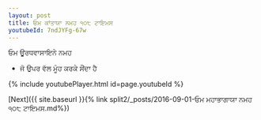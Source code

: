 ```yaml
---
layout: post
title: ਓਮ ਕਾਂਤਾਯਾ ਨਮਹ ੧੦੮ ਟਾਇਮਸ
youtubeId: 7ndJYFg-67w
---
```

 
 
 ਓਮ ਊਰਧਵਾਸਾਇਨੇ ਨਮਹ  
 
 -  ਜੋ ਉਪਰ ਵੱਲ ਮੂੰਹ ਕਰਕੇ ਸੌਂਦਾ ਹੈ 
 
  
 
  
 
 
 
 
 
 


{% include youtubePlayer.html id=page.youtubeId %}
 
[Next]({{ site.baseurl }}{% link  split2/_posts/2016-09-01-ਓਮ ਮਹਾਭਾਗਾਯਾ ਨਮਹ ੧੦੮ ਟਾਇਮਸ.md%})
 
